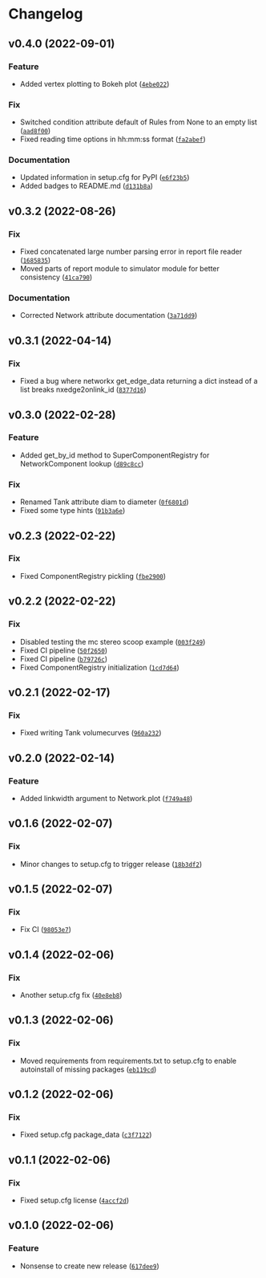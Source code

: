 # Changelog

<!--next-version-placeholder-->

## v0.4.0 (2022-09-01)
### Feature
* Added vertex plotting to Bokeh plot ([`4ebe022`](https://github.com/oopnet/oopnet/commit/4ebe02261672f06268f9d666f869e62ffcb5b73c))

### Fix
* Switched condition attribute default of Rules from None to an empty list ([`aad8f00`](https://github.com/oopnet/oopnet/commit/aad8f00bb9095cee65967e5f6ba52a03c0e15273))
* Fixed reading time options in hh:mm:ss format ([`fa2abef`](https://github.com/oopnet/oopnet/commit/fa2abef883af201a91924b4396a7221ca2389caa))

### Documentation
* Updated information in setup.cfg for PyPI ([`e6f23b5`](https://github.com/oopnet/oopnet/commit/e6f23b52a28b0b10475179221a91c550d6e9064b))
* Added badges to README.md ([`d131b8a`](https://github.com/oopnet/oopnet/commit/d131b8adbac0e361ca12809c2ee856cf7b834bee))

## v0.3.2 (2022-08-26)
### Fix
* Fixed concatenated large number parsing error in report file reader ([`1685835`](https://github.com/oopnet/oopnet/commit/1685835e1d16bf7eaa605e829486ddde07e4d5de))
* Moved parts of report module to simulator module for better consistency ([`41ca790`](https://github.com/oopnet/oopnet/commit/41ca7907043fd718c40fc0c5bf060bdba37be7e9))

### Documentation
* Corrected Network attribute documentation ([`3a71dd9`](https://github.com/oopnet/oopnet/commit/3a71dd9c26ee3aae277b80cc524dc313d662dd8c))

## v0.3.1 (2022-04-14)
### Fix
* Fixed a bug where networkx get_edge_data returning a dict instead of a list breaks nxedge2onlink_id ([`8377d16`](https://github.com/oopnet/oopnet/commit/8377d16a09b0e9a23820db2af7820fa627242a1f))

## v0.3.0 (2022-02-28)
### Feature
* Added get_by_id method to SuperComponentRegistry for NetworkComponent lookup ([`d89c8cc`](https://github.com/oopnet/oopnet/commit/d89c8cc88bb7ab979ec73a0a7b8e3d18c1c40d49))

### Fix
* Renamed Tank attribute diam to diameter ([`0f6801d`](https://github.com/oopnet/oopnet/commit/0f6801d03d755ba2e5ef85773309a2e0af5fed03))
* Fixed some type hints ([`91b3a6e`](https://github.com/oopnet/oopnet/commit/91b3a6eda9fae12a07e36adcbb91b527cab3c9ed))

## v0.2.3 (2022-02-22)
### Fix
* Fixed ComponentRegistry pickling ([`fbe2900`](https://github.com/oopnet/oopnet/commit/fbe290064dd353fdca969630cbfa6acac525c106))

## v0.2.2 (2022-02-22)
### Fix
* Disabled testing the mc stereo scoop example ([`003f249`](https://github.com/oopnet/oopnet/commit/003f249099a40d6b5c647571c0b8ef48f3be8fca))
* Fixed CI pipeline ([`50f2650`](https://github.com/oopnet/oopnet/commit/50f2650ea56249cb58d247210d41443c2d194283))
* Fixed CI pipeline ([`b79726c`](https://github.com/oopnet/oopnet/commit/b79726cbda8e37cd1cd9c675146f3b43cf67b15a))
* Fixed ComponentRegistry initialization ([`1cd7d64`](https://github.com/oopnet/oopnet/commit/1cd7d64184856de6b2633a1ceda4dbc2038e3ebe))

## v0.2.1 (2022-02-17)
### Fix
* Fixed writing Tank volumecurves ([`960a232`](https://github.com/oopnet/oopnet/commit/960a23287042eb8f20012748c4fbbca38f959a7e))

## v0.2.0 (2022-02-14)
### Feature
* Added linkwidth argument to Network.plot ([`f749a48`](https://github.com/oopnet/oopnet/commit/f749a4803e5583bea126791ed2c54e28a1059b6f))

## v0.1.6 (2022-02-07)
### Fix
* Minor changes to setup.cfg to trigger release ([`18b3df2`](https://github.com/oopnet/oopnet/commit/18b3df2a166bd0ae575b128d0f5753755428acc1))

## v0.1.5 (2022-02-07)
### Fix
* Fix CI ([`98053e7`](https://github.com/oopnet/oopnet/commit/98053e7775ce0d87a239ea991e4905070f8a463f))

## v0.1.4 (2022-02-06)
### Fix
* Another setup.cfg fix ([`40e8eb8`](https://github.com/oopnet/oopnet/commit/40e8eb81d6a87839029de4566861539cd6d067c6))

## v0.1.3 (2022-02-06)
### Fix
* Moved requirements from requirements.txt to setup.cfg to enable autoinstall of missing packages ([`eb119cd`](https://github.com/oopnet/oopnet/commit/eb119cd954d35f4ad49b1625651d3a2167e5c7a7))

## v0.1.2 (2022-02-06)
### Fix
* Fixed setup.cfg package_data ([`c3f7122`](https://github.com/oopnet/oopnet/commit/c3f71223641b51a31b4e6e9282436480190a598b))

## v0.1.1 (2022-02-06)
### Fix
* Fixed setup.cfg license ([`4accf2d`](https://github.com/oopnet/oopnet/commit/4accf2d1038e4755bb5ec64b97c082f23376f2eb))

## v0.1.0 (2022-02-06)
### Feature
* Nonsense to create new release ([`617dee9`](https://github.com/oopnet/oopnet/commit/617dee993de458a42b374bc61a3eee834f699beb))
